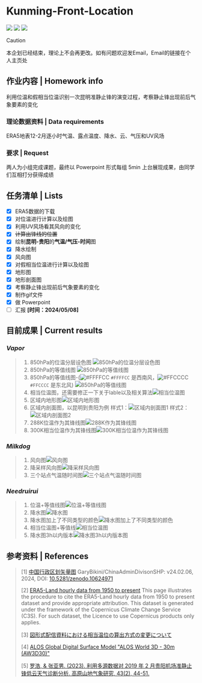 # Kunming-Front-Location
![](https://unv-shield.librian.net/api/unv_shield?txt=大气物理学的小组作业&scale=2&url=http://www.srees.ynu.edu.cn/dqkxx/dfiles/images/dqkxxlogo.png) 
![](https://unv-shield.librian.net/api/unv_shield?txt=The+teamwork+of+Atmospheric+Physical+Lesson&scale=2&url=http://www.srees.ynu.edu.cn/dqkxx/dfiles/images/dqkxxlogo.png) 
![](https://unv-shield.librian.net/api/unv_shield?repo=oohancocooo/Kunming-Front-Location&url=http://www.srees.ynu.edu.cn/dqkxx/dfiles/images/dqkxxlogo.png)

> [!CAUTION]
> 本企划已经结束，理论上不会再更改。如有问题欢迎发Email，Email的链接在个人主页处


## 作业内容 | Homework info
利用位温和假相当位温识别一次昆明准静止锋的演变过程，考察静止锋出现前后气象要素的变化

### 理论数据资料 | Data requirements
ERA5地表12-2月逐小时气温、露点温度、降水、云、气压和UV风场

### 要求 | Request
两人为小组完成课题，最终以 Powerpoint 形式每组 5min 上台展现成果，由同学们互相打分获得成绩

## 任务清单 | Lists
- [x] ERA5数据的下载
- [x] 对位温进行计算以及绘图
- [x] 利用UV风场看其风向的变化
- [x] ~~计算出锋线的位置~~
- [x] 绘制**昆明-贵阳**的**气温/气压-时间**图
- [x] 降水绘制
- [x] 风向图
- [x] 对假相当位温进行计算以及绘图
- [x] 地形图
- [x] 地形剖面图
- [x] 考察静止锋出现前后气象要素的变化
- [x] 制作gif文件
- [x] 做 Powerpoint
- [ ] 汇报 **[时间：2024/05/08]**

## 目前成果 | Current results
### *Vapor*
>1. 850hPa的位温分层设色图
![850hPa的位温分层设色图](Project/img/Figure_2.png)
>2. 850hPa的等值线图
![850hPa的等值线图](Project/img/Figure_1.png)
>3. 850hPa的等值线图-(![#FFFFCC](https://placehold.co/15x15/FFFFCC/FFFFCC.png) `#FFFFCC` 是西南风，![#FFCCCC](https://placehold.co/15x15/FFCCCC/FFCCCC.png) `#FFCCCC` 是东北风)
![850hPa的等值线图](Project/img/Figure_3.png)
>4. 相当位温图，还需要修正一下关于lable以及相关算法![相当位温图](Project/img/Figure_10.png)
>5. 区域内地形图![区域内地形图](Project/img/Figure_11.png)
>6. 区域内剖面图，以昆明到贵阳为例
样式1：![区域内剖面图1](Project/img/Figure_12.png)
样式2：![区域内剖面图2](Project/img/Figure_13.png)
>7. 288K位温作为其锋线图![288K作为其锋线图](Project/img/Figure_16.png)
>8. 300K相当位温作为其锋线图![300K相当位温作为其锋线图](Project/img/Figure_17.png)


### *Milkdog*
>1. 风向图![风向图](Project/img/Figure_4.png)
>2. 降采样风向图![降采样风向图](Project/img/Figure_5.png)
>3. 三个站点气温随时间图![三个站点气温随时间图](Project/img/Figure_6.png)

### *Needruirui*
>1. 位温+等值线图![位温+等值线图](Project/img/Figure_7.png)
>2. 降水图![降水图](Project/img/Figure_8.png)
>3. 降水图加上了不同类型的颜色![降水图加上了不同类型的颜色](Project/img/Figure_9.png)
>4. 相当位温图+等值线![相当位温图](Project/img/Figure_14.png)
>5. 降水图3h以内版本![降水图3h以内版本图](Project/img/Figure_15.png)

## 参考资料 | References
> [1] [中国行政区划矢量图](https://github.com/GaryBikini/ChinaAdminDivisonSHP) GaryBikini/ChinaAdminDivisonSHP: v24.02.06, 2024, DOI: [10.5281/zenodo.10624971](https://zenodo.org/badge/latestdoi/269489269)
> 
> [2] [ERA5-Land hourly data from 1950 to present](https://cds.climate.copernicus.eu/cdsapp#!/dataset/reanalysis-era5-land) This page illustrates the procedure to cite the ERA5-Land hourly data from 1950 to present dataset and provide appropriate attribution. This dataset is generated under the framework of the Copernicus Climate Change Service (C3S). For such dataset, the Licence to use Copernicus products only applies.
> 
> [3] [図形式配信資料における相当温位の算出方式の変更について](https://www.data.jma.go.jp/suishin/jyouhou/pdf/371.pdf)
> 
> [4] [ALOS Global Digital Surface Model "ALOS World 3D - 30m (AW3D30)"](https://www.eorc.jaxa.jp/ALOS/en/dataset/aw3d30/aw3d30_e.htm)
> 
> [5] [罗浩, & 张亚男. (2023). 利用多源数据对 2019 年 2 月贵阳机场准静止锋低云天气诊断分析. 高原山地气象研究, 43(2), 44-51.](http://www.gysdqxyj.cn/cn/article/doi/10.3969/j.issn.1674-2184.2023.02.006?viewType=HTML)
